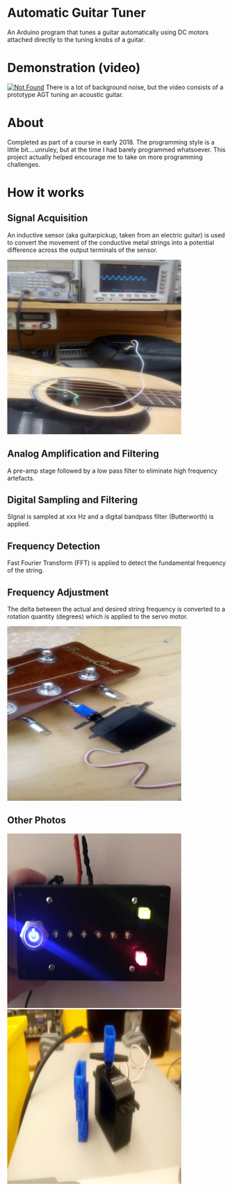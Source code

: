 # Automatic Guitar Tuner

An Arduino program that tunes a guitar automatically using DC motors attached directly to the tuning knobs of a guitar.

# Demonstration (video)

[![Not Found](https://img.youtube.com/vi/g_ZutZl-uOI/0.jpg)](https://www.youtube.com/watch?v=g_ZutZl-uOI)
There is a lot of background noise, but the video consists of a prototype AGT tuning an acoustic guitar.

# About

Completed as part of a course in early 2018. The programming style is a little bit....unruley, but at the time I had barely programmed whatsoever. This project actually helped encourage me to take on more programming challenges. 

# How it works
## Signal Acquisition

An inductive sensor (aka guitarpickup, taken from an electric guitar) is used to convert the movement of the conductive metal strings into a potential difference across the output terminals of the sensor.

<img src="/media/signal.JPG" height="400" width="400"> 

## Analog Amplification and Filtering

A pre-amp stage followed by a low pass filter to eliminate high frequency artefacts.

##  Digital Sampling and Filtering
SIgnal is sampled at xxx Hz and a digital bandpass filter (Butterworth) is applied.

## Frequency Detection
Fast Fourier Transform (FFT) is applied to detect the fundamental frequency of the string.

## Frequency Adjustment
The delta between the actual and desired string frequency is converted to a rotation quantity (degrees) which is applied to the servo motor. 

<img src="/media/servo_attached.JPG" height="400" width="400">

## Other Photos

<img src="/media/led_box.jpg" height="400" width="400">

<img src="/media/servo.JPG" height="400" width="400">




